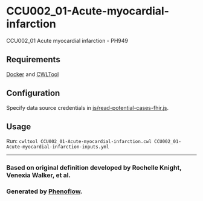 # CCU002_01-Acute-myocardial-infarction

CCU002_01 Acute myocardial infarction - PH949

## Requirements

[Docker](https://docs.docker.com/install/) and [CWLTool](https://github.com/common-workflow-language/cwltool#install)

## Configuration

Specify data source credentials in [js/read-potential-cases-fhir.js](js/read-potential-cases-fhir.js).

## Usage

Run: `cwltool CCU002_01-Acute-myocardial-infarction.cwl CCU002_01-Acute-myocardial-infarction-inputs.yml`

***

### Based on original definition developed by Rochelle Knight, Venexia Walker, et al.
### Generated by [Phenoflow](https://kclhi.org/phenoflow).
